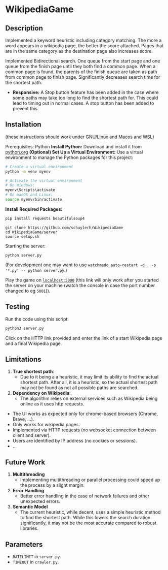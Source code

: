 # WikipediaGame


## Description

Implemented a keyword heuristic including category matching. The more a word appears in a wikipedia page, the better the score attached. Pages that are in the same category as the destination page also increases score. 

Implemented Bidirectional search. One queue from the start page and one queue from the finish page until they both find a common page. When a common page is found, the parents of the finish queue are taken as path from common page to finish page. Significantly decreases search time for the shortest path. 

- **Responsive:** A Stop button feature has been added in the case where some paths may take too long to find the shortest path for. This could lead to timing out in normal cases. A stop button has been added to prevent this. 
## Installation

(these instructions should work under GNU/Linux and Macos and WSL)

Prerequisites: Python
**Install Python:**
Download and install it from [python.org](https://www.python.org/downloads/)
**(Optional) Set Up a Virtual Environment:**
Use a virtual environment to manage the Python packages for this project:
```bash
# Create a virtual environment
python -m venv myenv

# Activate the virtual environment
# On Windows:
myenv\Scripts\activate
# On macOS and Linux:
source myenv/bin/activate
```
**Install Required Packages:**
```bash
pip install requests beautifulsoup4 
```

```
git clone https://github.com/schuylerh/WikipediaGame
cd WikipediaGame/server
source setup.sh
```

Starting the server:

```
python server.py
```

(For development one may want to use `watchmedo auto-restart -d . -p '*.py' -- python server.py`.)


Play the game on [`localhost:5000`](http://127.0.0.1:5000/) (this link will only work after you started the server on your machine (watch the console in case the port number changed to eg `5001`)).

## Testing

Run the code using this script:
```bash
python3 server.py
```
Click on the HTTP link provided and enter the link of a start Wikipedia page and a final Wikipedia page. 

## Limitations

1. **True shortest path**: 
    - Due to it being a a heuristic, it may limit its ability to find the actual shortest path. After all, it is a heuristic, so the actual shortest path may not be found as not all possible paths are searched.
2. **Dependency on Wikipedia**:
    - The algorithm relies on external services such as Wikipedia being online as it uses http requests.

- The UI works as expected only for chrome-based browsers (Chrome, Brave, ...).
- Only works for wikipedia pages.
- Implemented via HTTP requests (no websocket connection between client and server).
- Users are identified by IP address (no cookies or sessions).
- ...

## Future Work
1. **Multithreading**
    - Implementing multithreading or parallel processing could speed up the process by a slight margin.
2. **Error Handling**
    - Better error handling in the case of network failures and other unexpected errors.
3. **Semantic Model**
    - The current heuristic, while decent, uses a simple heuristic method to find the shortest path. While this lowers the search duration significantly, it may not be the most accurate compared to robust libraries.

## Parameters

- `RATELIMIT` in `server.py`.
- `TIMEOUT` in `crawler.py`.




